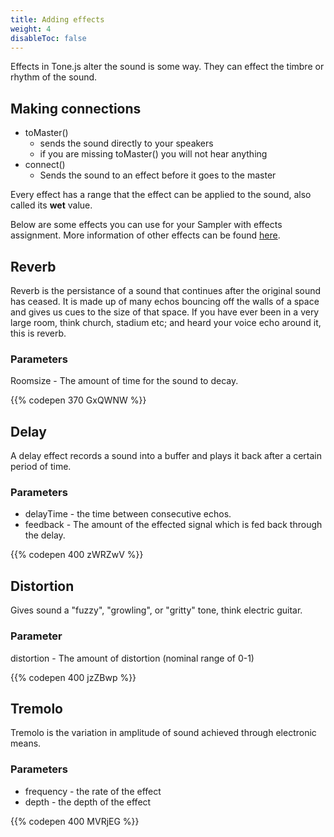 ```yaml
---
title: Adding effects
weight: 4
disableToc: false
---
```


Effects in Tone.js alter the sound is some way. They can effect the timbre or rhythm of the sound.

## Making connections

* toMaster()
  * sends the sound directly to your speakers
  * if you are missing toMaster() you will not hear anything
* connect()
  * Sends the sound to an effect before it goes to the master

Every effect has a range that the effect can be applied to the sound, also called its **wet** value.

Below are some effects you can use for your Sampler with effects assignment. More information of other effects can be found [here](https://drive.google.com/open?id=17qRwp8q--n8KOMZeJDm_EDuTDy6vDH4n).

## Reverb

Reverb is the persistance of a sound that continues after the original sound has ceased. It is made up of many echos bouncing off the walls of a space and gives us cues to the size of that space. If you have ever been in a very large room, think church, stadium etc; and heard your voice echo around it, this is reverb.

### Parameters

Roomsize - The amount of time for the sound to decay.

{{% codepen 370 GxQWNW %}}

## Delay

A delay effect records a sound into a buffer and plays it back after a certain period of time.

### Parameters

* delayTime - the time between consecutive echos.
* feedback - The amount of the effected signal which is fed back through the delay.

{{% codepen 400 zWRZwV %}}

## Distortion

Gives sound a "fuzzy", "growling", or "gritty" tone, think electric guitar.

### Parameter

distortion - The amount of distortion (nominal range of 0-1)

{{% codepen 400 jzZBwp %}}

## Tremolo

Tremolo is the variation in amplitude of sound achieved through electronic means.

### Parameters

* frequency - the rate of the effect
* depth - the depth of the effect

{{% codepen 400 MVRjEG %}}
